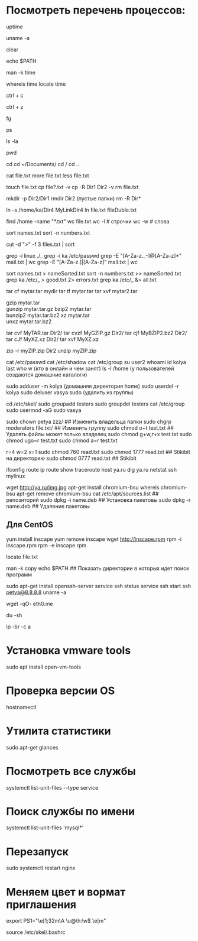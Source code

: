 # Посмотреть перечень процессов:

<!-- Посмотреть время и сколько включен ПК -->

uptime

<!-- Посмотреть систему -->

uname -a

<!-- Очистить терминал -->

clear

<!-- Ищет команды в пути -->

echo $PATH

<!-- Если не знаешь команду то помошник -->

man -k time

<!-- Узнать где лежит програмка -->

whereis time
locate time

<!-- Закрыть процесс -->

ctrl + c

<!-- Выйти но процесс будет идти -->

ctrl + z

<!-- Отобразить процесс, который идет на фоне -->

fg

<!-- Посмотреть запущенный процессы от пользователя -->

ps

<!-- показыть скрытые файлы -->

ls -la

<!-- показыть в какой я директории -->

pwd

<!-- навигация по директориям  Домашняя, Корень, Родительская-->

cd
cd ~/Documents/
cd /
cd ..

<!-- Вывод содержимого файла на экран -->

cat file.txt
more file.txt
less file.txt

<!-- создание файлов, копирование ? любой симбвол, -v показать процесс-->

touch file.txt
cp file?.txt -v
cp -R Dir1 Dir2 -v
rm file.txt

<!-- создание папок начиная с родительской, удаление рекурсивное-->

mkdir -p Dir2/Dir1
rmdir Dir2 (пустые папки)
rm -R Dir\*

<!-- Создание ссылок символических и постоянных -->

ln -s /home/ka/Dir4 MyLinkDir4
ln file.txt fileDuble.txt

<!-- Поиск файлов / строчки слова символы -->

find /home -name "\*.txt"
wc file.txt
wс -l # строчки
wс -w # слова

<!-- Сортировка строчек по алфавиту -->

sort names.txt
sort -n numbers.txt

<!-- Разделение текска по делиметру и использование пайпа -->

cut -d ">" -f 3 files.txt | sort

<!-- Поиск слова в строчках в файле, команда grep
Что ищется и где
-i Игнорируем капслок -->

grep -i linux ./_
grep -i ka /etc/passwd
grep -E "[A-Za-z\._-]@[A-Za-z]\*" mail.txt | wc
grep -E "[A-Za-z\.]|[A-Za-z]" mail.txt | wc

<!-- Перенаправление вывода и ввода | отправить в файл и добавить -->

sort names.txt > nameSorted.txt
sort -n numbers.txt >> nameSorted.txt
grep ka /etc/_ > good.txt 2> errors.txt
grep ka /etc/_ &> all.txt

<!-- архивирование (c - создание, t - просмотр, ч - распаковка, v - чтобы видеть процесс, f - всегда в конце с какаким архивом работаем)-->

tar cf mytar.tar mydir
tar tf mytar.tar
tar xvf mytar2.tar

<!-- компрессия gzip bzip2 xz (c - создание, t - просмотр, ч - распаковка, v - чтобы видеть процесс, f - всегда в конце с какаким архивом работаем)-->

gzip mytar.tar  
gunzip mytar.tar.gz
bzip2 mytar.tar  
bunzip2 mytar.tar.bz2
xz mytar.tar  
unxz mytar.tar.bz2

<!-- Все одной командой / Распаковка одинакова-->

tar cvf MyTAR.tar Dir2/
tar cvzf MyGZIP.gz Dir2/
tar cjf MyBZIP2.bz2 Dir2/
tar cJf MyXZ.xz Dir2/
tar xvf MyXZ.xz

<!--ZIP для windows-->

zip -r myZIP.zip Dir2
unzip myZIP.zip

<!-- Администрировнаие пользователей -->

cat /etc/passwd
cat /etc/shadow
cat /etc/group
su user2
whoami
id kolya
last
who
w (кто в онлайн и чем занят)
ls -l /home (у пользователей создаются домашние каталоги)

<!-- Администрировнаие пользователей -->

sudo adduser -m kolya (домашняя директория home)
sudo userdel -r kolya
sudo deluser vasya sudo (удалить из группы)

<!-- Директория с шаблонами для пользователей -->

cd /etc/skel/
sudo groupadd testers
sudo groupdel testers
cat /etc/group
sudo usermod -aG sudo vasya

<!-- Права доступа на файлы и папки -->

sudo chown petya zzz/ ## Изменить владельца папки
sudo chgrp moderators file.txt/ ## Изменить группу
sudo chmod o+t test.txt ## Удалять файлы может только владелец
sudo chmod g+w,г+x test.txt
sudo chmod ugo=r test.txt
sudo chmod a=r test.txt

<!-- Изменение прав цифрами -->

r=4
w=2
x=1
sudo chmod 760 read.txt
sudo chmod 1777 read.txt ## Stikibit на директорию
sudo chmod 0777 read.txt ## Stikibit

<!-- Сетевые настройки -->

ifconfig
route
ip route show
traceroute
host ya.ru
dig ya.ru
netstat
ssh mylinux

<!-- Cкачивание вайлов -->

wget http://ya.ru/img.jpg
apt-get install chromium-bsu
whereis chromium-bsu
apt-get remove chromium-bsu
cat /etc/apt/sources.list ## репозиторий
sudo dpkg -i name.deb ## Установка пакетовы
sudo dpkg -r name.deb ## Удаление пакетовы

## Для CentOS

yum install inscape
yum remove inscape
wget http://inscape.rpm
rpm -i inscape.rpm
rpm -e inscape.rpm

<!-- Поиск файлов -->

locate file.txt

<!-- Справка по ключам -->

man -k copy
echo $PATH ## Показать директории в которых идет поиск программ

<!-- SSH -->
<!-- Проверяем статус -->

sudo apt-get install openssh-server
service ssh status
service ssh start
ssh petya@8.8.8.8
uname -a

<!-- Внешний IP -->

wget -qO- eth0.me

<!-- Узнать размер папки -->

du -sh

<!-- Посмотреть все сетевые интерфейсы -->

ip -br -c a

# Установка vmware tools

sudo apt install open-vm-tools

# Проверка версии OS

hostnamectl

# Утилита статистики

sudo apt-get glances

# Посмотреть все службы

systemctl list-unit-files --type service

# Поиск службы по имени

systemctl list-unit-files 'mysql\*'

# Перезапуск

sudo systemctl restart nginx

# Меняем цвет и вормат приглашения

export PS1="\e[1;32m\A \u@\h:\w\$ \e[m"

<!-- Нужно создать если нет -->

source /etc/skel/.bashrc
